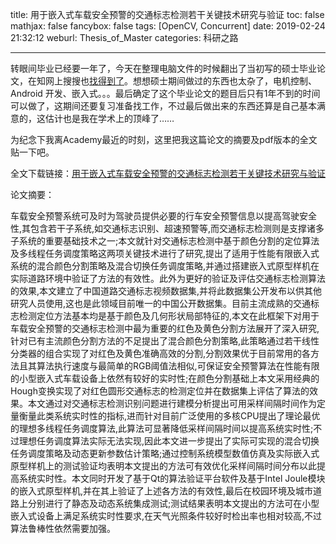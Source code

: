 title: 用于嵌入式车载安全预警的交通标志检测若干关键技术研究与验证
toc: false
mathjax: false
fancybox: false
tags: [OpenCV, Concurrent]
date: 2019-02-24 21:32:12
weburl: Thesis_of_Master
categories: 科研之路

---


转眼间毕业已经要一年了，今天在整理电脑文件的时候翻出了当初写的硕士毕业论文，在知网上搜搜也[找得到了](http://kns.cnki.net/KCMS/detail/detail.aspx?dbcode=CMFD&dbname=CMFD201802&filename=1018186759.nh)。想想硕士期间做过的东西也太杂了，电机控制、Android 开发、嵌入式。。。最后确定了这个毕业论文的题目后只有1年不到的时间可以做了，这期间还要复习准备找工作，不过最后做出来的东西还算是自己基本满意的，这估计也是我在学术上的顶峰了……

<!--more-->

为纪念下我离Academy最近的时刻，这里把我这篇论文的摘要及pdf版本的全文贴一下吧。

全文下载链接：[用于嵌入式车载安全预警的交通标志检测若干关键技术研究与验证](https://pic.gaomf.store/%E7%94%A8%E4%BA%8E%E5%B5%8C%E5%85%A5%E5%BC%8F%E8%BD%A6%E8%BD%BD%E5%AE%89%E5%85%A8%E9%A2%84%E8%AD%A6%E7%9A%84%E4%BA%A4%E9%80%9A%E6%A0%87%E5%BF%97%E6%A3%80%E6%B5%8B%E8%8B%A5%E5%B9%B2%E5%85%B3%E9%94%AE%E6%8A%80%E6%9C%AF%E7%A0%94%E7%A9%B6%E4%B8%8E%E9%AA%8C%E8%AF%81_%E9%AB%98%E6%98%8E%E9%A3%9E.pdf)

论文摘要：

车载安全预警系统可及时为驾驶员提供必要的行车安全预警信息以提高驾驶安全性,其包含若干子系统,如交通标志识别、超速预警等,而交通标志检测则是支撑诸多子系统的重要基础技术之一;本文就针对交通标志检测中基于颜色分割的定位算法及多线程任务调度策略这两项关键技术进行了研究,提出了适用于性能有限嵌入式系统的混合颜色分割策略及混合切换任务调度策略,并通过搭建嵌入式原型样机在实际道路环境中验证了方法的有效性。此外为更好的验证及评估交通标志检测算法的效果,本文建立了中国道路交通标志视频数据集,并将此数据集公开发布以供其他研究人员使用,这也是此领域目前唯一的中国公开数据集。目前主流成熟的交通标志检测定位方法基本均是基于颜色及几何形状局部特征的,本文在此框架下对用于车载安全预警的交通标志检测中最为重要的红色及黄色分割方法展开了深入研究,针对已有主流颜色分割方法的不足提出了混合颜色分割策略,此策略通过若干线性分类器的组合实现了对红色及黄色准确高效的分割,分割效果优于目前常用的各方法且其算法执行速度与最简单的RGB阈值法相似,可保证安全预警算法在性能有限的小型嵌入式车载设备上依然有较好的实时性;在颜色分割基础上本文采用经典的Hough变换实现了对红色圆形交通标志的检测定位并在数据集上评估了算法的效果。本文通过对交通标志检测识别问题进行建模分析提出可用采样间隔时间作为定量衡量此类系统实时性的指标,进而针对目前广泛使用的多核CPU提出了理论最优的理想多线程任务调度算法,此算法可显著降低采样间隔时间以提高系统实时性;不过理想任务调度算法实际无法实现,因此本文进一步提出了实际可实现的混合切换任务调度策略及动态更新参数估计策略;通过控制系统模型数值仿真及实际嵌入式原型样机上的测试验证均表明本文提出的方法可有效优化采样间隔时间分布以此提高系统实时性。本文同时开发了基于Qt的算法验证平台软件及基于Intel Joule模块的嵌入式原型样机,并在其上验证了上述各方法的有效性,最后在校园环境及城市道路上分别进行了静态及动态系统集成测试;测试结果表明本文提出的方法可在小型嵌入式设备上满足系统实时性要求,在天气光照条件较好时检出率也相对较高,不过算法鲁棒性依然需要加强。